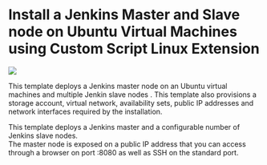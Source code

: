 # Install a Jenkins Master and Slave node on Ubuntu Virtual Machines using Custom Script Linux Extension

<a href="http://armviz.io/#/?load=https%3A%2F%2Fraw.githubusercontent.com%2FAzure%2Fazure-quickstart-templates%2Fmaster%2Fjenkins-on-ubuntu%2Fazuredeploy.json" target="_blank">
    <img src="http://armviz.io/visualizebutton.png"/>
</a>

This template deploys a Jenkins master node on an Ubuntu virtual machines and multiple Jenkin slave nodes . This template also provisions a storage account, virtual network, availability sets, public IP addresses and network interfaces required by the installation.


This template deploys a Jenkins master and a configurable number of Jenkins slave nodes.  
The master node is exposed on a public IP address that you can access through a browser on port :8080 as well as SSH on the standard port.

